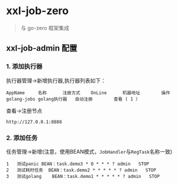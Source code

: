 # xxl-job-zero
> 与 go-zero 框架集成

## xxl-job-admin 配置

### 1. 添加执行器

执行器管理->新增执行器,执行器列表如下：

```
AppName		名称		注册方式	OnLine 		机器地址 		操作
golang-jobs	golang执行器	自动注册 		查看 ( 1 ）   
```

查看->注册节点

```
http://127.0.0.1:8888
```

### 2. 添加任务

任务管理->新增(注意，使用BEAN模式，`JobHandler`与`RegTask`名称一致)

```
1	测试panic	BEAN：task.demo3	* 0 * * * ?	admin	STOP	
2	测试耗时任务	BEAN：task.demo2	* * * * * ?	admin	STOP	
3	测试golang	BEAN：task.demo1	* * * * * ?	admin	STOP
```
